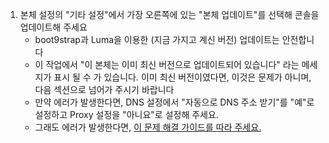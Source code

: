 1. 본체 설정의 "기타 설정"에서 가장 오른쪽에 있는 "본체 업데이트"를 선택해 콘솔을 업데이트해 주세요
    - boot9strap과 Luma을 이용한 (지금 가지고 계신 버전) 업데이트는 안전합니다
    - 이 작업에서 "이 본체는 이미 최신 버전으로 업데이트되어 있습니다" 라는 메세지가 표시 될 수 가 있습니다. 이미 최신 버전이였다면, 이것은 문제가 아니며, 다음 섹션으로 넘어가 주시기 바랍니다
    - 만약 에러가 발생한다면, DNS 설정에서 "자동으로 DNS 주소 받기"를 "예"로 설정하고 Proxy 설정을 "아니요"로 설정해 주세요.
    - 그래도 에러가 발생한다면, [이 문제 해결 가이드를 따라 주세요.](troubleshooting-finalizing-setup.html)
